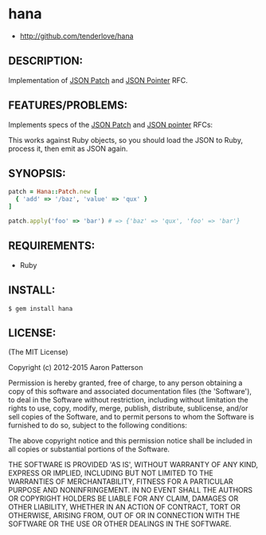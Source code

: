 # hana

* http://github.com/tenderlove/hana

## DESCRIPTION:

Implementation of [JSON Patch][1] and [JSON Pointer][2] RFC.

## FEATURES/PROBLEMS:

Implements specs of the [JSON Patch][1] and [JSON pointer][2] RFCs:

This works against Ruby objects, so you should load the JSON to Ruby,
process it, then emit as JSON again.

## SYNOPSIS:

```ruby
patch = Hana::Patch.new [
  { 'add' => '/baz', 'value' => 'qux' }
]

patch.apply('foo' => 'bar') # => {'baz' => 'qux', 'foo' => 'bar'}
```

## REQUIREMENTS:

* Ruby

## INSTALL:

    $ gem install hana

## LICENSE:

(The MIT License)

Copyright (c) 2012-2015 Aaron Patterson

Permission is hereby granted, free of charge, to any person obtaining
a copy of this software and associated documentation files (the
'Software'), to deal in the Software without restriction, including
without limitation the rights to use, copy, modify, merge, publish,
distribute, sublicense, and/or sell copies of the Software, and to
permit persons to whom the Software is furnished to do so, subject to
the following conditions:

The above copyright notice and this permission notice shall be
included in all copies or substantial portions of the Software.

THE SOFTWARE IS PROVIDED 'AS IS', WITHOUT WARRANTY OF ANY KIND,
EXPRESS OR IMPLIED, INCLUDING BUT NOT LIMITED TO THE WARRANTIES OF
MERCHANTABILITY, FITNESS FOR A PARTICULAR PURPOSE AND NONINFRINGEMENT.
IN NO EVENT SHALL THE AUTHORS OR COPYRIGHT HOLDERS BE LIABLE FOR ANY
CLAIM, DAMAGES OR OTHER LIABILITY, WHETHER IN AN ACTION OF CONTRACT,
TORT OR OTHERWISE, ARISING FROM, OUT OF OR IN CONNECTION WITH THE
SOFTWARE OR THE USE OR OTHER DEALINGS IN THE SOFTWARE.

[1]: https://datatracker.ietf.org/doc/rfc6902/
[2]: http://tools.ietf.org/html/rfc6901
